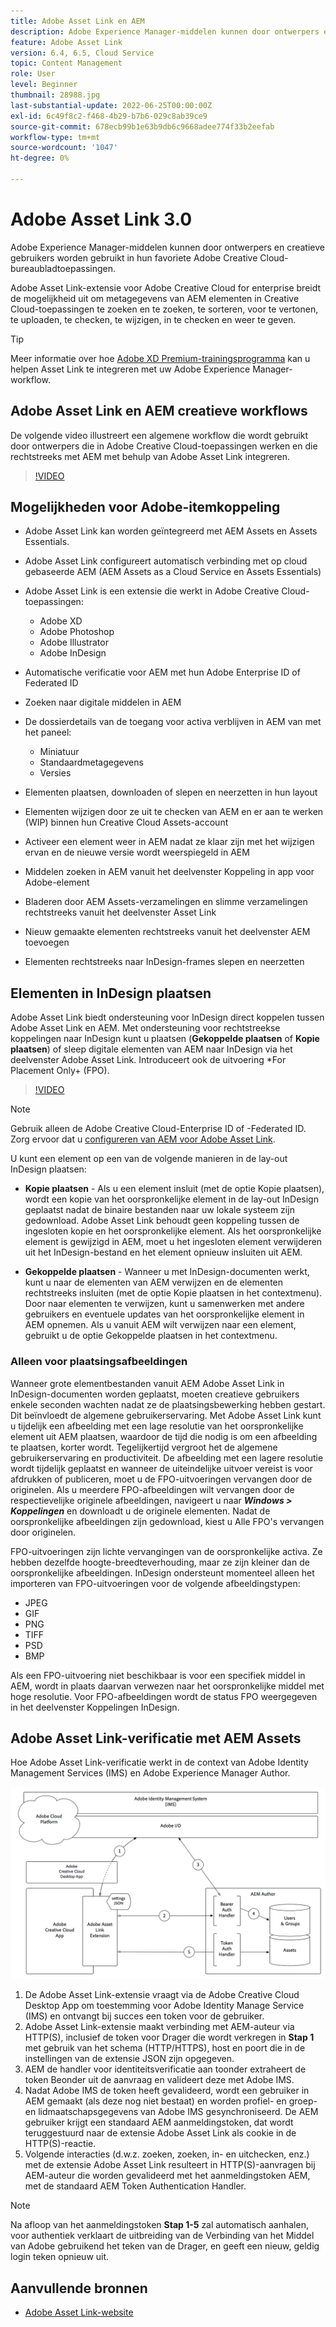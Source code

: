 ```yaml
---
title: Adobe Asset Link en AEM
description: Adobe Experience Manager-middelen kunnen door ontwerpers en creatieve gebruikers worden gebruikt in hun favoriete Adobe Creative Cloud-bureaubladtoepassingen. Adobe Asset Link-extensie voor Adobe Creative Cloud for enterprise breidt de mogelijkheid uit om metagegevens van AEM elementen in Creative Cloud-gereedschappen, zoals Adobe XD, Photoshop, InDesign en Illustrator, te doorzoeken, te sorteren, voor te vertonen, te uploaden, uit te checken, te wijzigen, in te checken en weer te geven.
feature: Adobe Asset Link
version: 6.4, 6.5, Cloud Service
topic: Content Management
role: User
level: Beginner
thumbnail: 28988.jpg
last-substantial-update: 2022-06-25T00:00:00Z
exl-id: 6c49f8c2-f468-4b29-b7b6-029c8ab39ce9
source-git-commit: 678ecb99b1e63b9db6c9668adee774f33b2eefab
workflow-type: tm+mt
source-wordcount: '1047'
ht-degree: 0%

---
```


# Adobe Asset Link 3.0

Adobe Experience Manager-middelen kunnen door ontwerpers en creatieve gebruikers worden gebruikt in hun favoriete Adobe Creative Cloud-bureaubladtoepassingen.

Adobe Asset Link-extensie voor Adobe Creative Cloud for enterprise breidt de mogelijkheid uit om metagegevens van AEM elementen in Creative Cloud-toepassingen te zoeken en te zoeken, te sorteren, voor te vertonen, te uploaden, te checken, te wijzigen, in te checken en weer te geven.

>[!TIP]
>
> Meer informatie over hoe [Adobe XD Premium-trainingsprogramma](https://helpx.adobe.com/support/xd.html) kan u helpen Asset Link te integreren met uw Adobe Experience Manager-workflow.

## Adobe Asset Link en AEM creatieve workflows

De volgende video illustreert een algemene workflow die wordt gebruikt door ontwerpers die in Adobe Creative Cloud-toepassingen werken en die rechtstreeks met AEM met behulp van Adobe Asset Link integreren.

>[!VIDEO](https://video.tv.adobe.com/v/335927?quality=12&learn=on)

## Mogelijkheden voor Adobe-itemkoppeling

+ Adobe Asset Link kan worden geïntegreerd met AEM Assets en Assets Essentials.
+ Adobe Asset Link configureert automatisch verbinding met op cloud gebaseerde AEM (AEM Assets as a Cloud Service en Assets Essentials)
+ Adobe Asset Link is een extensie die werkt in Adobe Creative Cloud-toepassingen:

   + Adobe XD
   + Adobe Photoshop
   + Adobe Illustrator
   + Adobe InDesign

+ Automatische verificatie voor AEM met hun Adobe Enterprise ID of Federated ID
+ Zoeken naar digitale middelen in AEM
+ De dossierdetails van de toegang voor activa verblijven in AEM van met het paneel:
   + Miniatuur
   + Standaardmetagegevens
   + Versies
+ Elementen plaatsen, downloaden of slepen en neerzetten in hun layout
+ Elementen wijzigen door ze uit te checken van AEM en er aan te werken (WIP) binnen hun Creative Cloud Assets-account
+ Activeer een element weer in AEM nadat ze klaar zijn met het wijzigen ervan en de nieuwe versie wordt weerspiegeld in AEM
+ Middelen zoeken in AEM vanuit het deelvenster Koppeling in app voor Adobe-element
+ Bladeren door AEM Assets-verzamelingen en slimme verzamelingen rechtstreeks vanuit het deelvenster Asset Link
+ Nieuw gemaakte elementen rechtstreeks vanuit het deelvenster AEM toevoegen
+ Elementen rechtstreeks naar InDesign-frames slepen en neerzetten

## Elementen in InDesign plaatsen

Adobe Asset Link biedt ondersteuning voor InDesign direct koppelen tussen Adobe Asset Link en AEM. Met ondersteuning voor rechtstreekse koppelingen naar InDesign kunt u plaatsen (__Gekoppelde plaatsen__ of __Kopie plaatsen__) of sleep digitale elementen van AEM naar InDesign via het deelvenster Adobe Asset Link. Introduceert ook de uitvoering *For Placement Only+ (FPO).

>[!VIDEO](https://video.tv.adobe.com/v/28988?quality=12&learn=on)

>[!NOTE]
>
>Gebruik alleen de Adobe Creative Cloud-Enterprise ID of -Federated ID. Zorg ervoor dat u [configureren van AEM voor Adobe Asset Link](https://helpx.adobe.com/enterprise/using/adobe-asset-link.html).

U kunt een element op een van de volgende manieren in de lay-out InDesign plaatsen:

+ **Kopie plaatsen** - Als u een element insluit (met de optie Kopie plaatsen), wordt een kopie van het oorspronkelijke element in de lay-out InDesign geplaatst nadat de binaire bestanden naar uw lokale systeem zijn gedownload. Adobe Asset Link behoudt geen koppeling tussen de ingesloten kopie en het oorspronkelijke element. Als het oorspronkelijke element is gewijzigd in AEM, moet u het ingesloten element verwijderen uit het InDesign-bestand en het element opnieuw insluiten uit AEM.

+ **Gekoppelde plaatsen** - Wanneer u met InDesign-documenten werkt, kunt u naar de elementen van AEM verwijzen en de elementen rechtstreeks insluiten (met de optie Kopie plaatsen in het contextmenu). Door naar elementen te verwijzen, kunt u samenwerken met andere gebruikers en eventuele updates van het oorspronkelijke element in AEM opnemen. Als u vanuit AEM wilt verwijzen naar een element, gebruikt u de optie Gekoppelde plaatsen in het contextmenu.

### Alleen voor plaatsingsafbeeldingen

Wanneer grote elementbestanden vanuit AEM Adobe Asset Link in InDesign-documenten worden geplaatst, moeten creatieve gebruikers enkele seconden wachten nadat ze de plaatsingsbewerking hebben gestart. Dit beïnvloedt de algemene gebruikerservaring. Met Adobe Asset Link kunt u tijdelijk een afbeelding met een lage resolutie van het oorspronkelijke element uit AEM plaatsen, waardoor de tijd die nodig is om een afbeelding te plaatsen, korter wordt. Tegelijkertijd vergroot het de algemene gebruikerservaring en productiviteit. De afbeelding met een lagere resolutie wordt tijdelijk geplaatst en wanneer de uiteindelijke uitvoer vereist is voor afdrukken of publiceren, moet u de FPO-uitvoeringen vervangen door de originelen. Als u meerdere FPO-afbeeldingen wilt vervangen door de respectievelijke originele afbeeldingen, navigeert u naar **_Windows > Koppelingen_** en downloadt u de originele elementen. Nadat de oorspronkelijke afbeeldingen zijn gedownload, kiest u Alle FPO&#39;s vervangen door originelen.

FPO-uitvoeringen zijn lichte vervangingen van de oorspronkelijke activa. Ze hebben dezelfde hoogte-breedteverhouding, maar ze zijn kleiner dan de oorspronkelijke afbeeldingen. InDesign ondersteunt momenteel alleen het importeren van FPO-uitvoeringen voor de volgende afbeeldingstypen:

+ JPEG
+ GIF
+ PNG
+ TIFF
+ PSD
+ BMP

Als een FPO-uitvoering niet beschikbaar is voor een specifiek middel in AEM, wordt in plaats daarvan verwezen naar het oorspronkelijke middel met hoge resolutie. Voor FPO-afbeeldingen wordt de status FPO weergegeven in het deelvenster Koppelingen InDesign.

## Adobe Asset Link-verificatie met AEM Assets

Hoe Adobe Asset Link-verificatie werkt in de context van Adobe Identity Management Services (IMS) en Adobe Experience Manager Author.

![Adobe Asset Link Architecture](assets/adobe-asset-link-article-understand.png)

1. De Adobe Asset Link-extensie vraagt via de Adobe Creative Cloud Desktop App om toestemming voor Adobe Identity Manage Service (IMS) en ontvangt bij succes een token voor de gebruiker.
1. Adobe Asset Link-extensie maakt verbinding met AEM-auteur via HTTP(S), inclusief de token voor Drager die wordt verkregen in **Stap 1** met gebruik van het schema (HTTP/HTTPS), host en poort die in de instellingen van de extensie JSON zijn opgegeven.
1. AEM de handler voor identiteitsverificatie aan toonder extraheert de token Beonder uit de aanvraag en valideert deze met Adobe IMS.
1. Nadat Adobe IMS de token heeft gevalideerd, wordt een gebruiker in AEM gemaakt (als deze nog niet bestaat) en worden profiel- en groep- en lidmaatschapsgegevens van Adobe IMS gesynchroniseerd. De AEM gebruiker krijgt een standaard AEM aanmeldingstoken, dat wordt teruggestuurd naar de extensie Adobe Asset Link als cookie in de HTTP(S)-reactie.
1. Volgende interacties (d.w.z. zoeken, zoeken, in- en uitchecken, enz.) met de extensie Adobe Asset Link resulteert in HTTP(S)-aanvragen bij AEM-auteur die worden gevalideerd met het aanmeldingstoken AEM, met de standaard AEM Token Authentication Handler.

>[!NOTE]
>
>Na afloop van het aanmeldingstoken **Stap 1-5** zal automatisch aanhalen, voor authentiek verklaart de uitbreiding van de Verbinding van het Middel van Adobe gebruikend het teken van de Drager, en geeft een nieuw, geldig login teken opnieuw uit.

## Aanvullende bronnen

+ [Adobe Asset Link-website](https://www.adobe.com/creativecloud/business/enterprise/adobe-asset-link.html)
